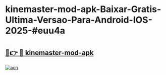 # kinemaster-mod-apk-Baixar-Gratis-Ultima-Versao-Para-Android-IOS-2025-#euu4a

# <h2><a href="https://ainizakaria.my?title=kinemaster-mod-apk&ref=22M">🔗👉 🔴 kinemaster-mod-apk</a></h2>

[![acn](https://github.com/user-attachments/assets/0f9c940e-d8b0-45ae-aac7-cd30a18b3e1c)](https://ainizakaria.my?title=kinemaster-mod-apk&ref=22M)

